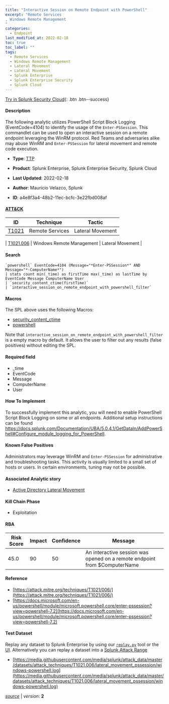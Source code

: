 ```yaml
---
title: "Interactive Session on Remote Endpoint with PowerShell"
excerpt: "Remote Services
, Windows Remote Management
"
categories:
  - Endpoint
last_modified_at: 2022-02-18
toc: true
toc_label: ""
tags:
  - Remote Services
  - Windows Remote Management
  - Lateral Movement
  - Lateral Movement
  - Splunk Enterprise
  - Splunk Enterprise Security
  - Splunk Cloud
---
```




[Try in Splunk Security Cloud](https://www.splunk.com/en_splunk_app_enrichmentus/cyber-security.html){: .btn .btn--success}

#### Description

The following analytic utilizes PowerShell Script Block Logging (EventCode=4104) to identify the usage of the `Enter-PSSession`. This commandlet can be used to open an interactive session on a remote endpoint leveraging the WinRM protocol. Red Teams and adversaries alike may abuse WinRM and `Enter-PSSession` for lateral movement and remote code execution.

- **Type**: [TTP](https://github.com/splunk/security_content/wiki/object-Analytic-Types)
- **Product**: Splunk Enterprise, Splunk Enterprise Security, Splunk Cloud


- **Last Updated**: 2022-02-18
- **Author**: Mauricio Velazco, Splunk
- **ID**: a4e8f3a4-48b2-11ec-bcfc-3e22fbd008af


#### [ATT&CK](https://attack.mitre.org/)

| ID             | Technique        |  Tactic             |
| -------------- | ---------------- |-------------------- |
| [T1021](https://attack.mitre.org/techniques/T1021/) | Remote Services | Lateral Movement |

| [T1021.006](https://attack.mitre.org/techniques/T1021/006/) | Windows Remote Management | Lateral Movement |

#### Search

```
`powershell` EventCode=4104 (Message="*Enter-PSSession*" AND Message="*-ComputerName*") 
| stats count min(_time) as firstTime max(_time) as lastTime by EventCode Message ComputerName User 
| `security_content_ctime(firstTime)` 
| `interactive_session_on_remote_endpoint_with_powershell_filter`
```

#### Macros
The SPL above uses the following Macros:
* [security_content_ctime](https://github.com/splunk/security_content/blob/develop/macros/security_content_ctime.yml)
* [powershell](https://github.com/splunk/security_content/blob/develop/macros/powershell.yml)

Note that `interactive_session_on_remote_endpoint_with_powershell_filter` is a empty macro by default. It allows the user to filter out any results (false positives) without editing the SPL.

#### Required field
* _time
* EventCode
* Message
* ComputerName
* User


#### How To Implement
To successfully implement this analytic, you will need to enable PowerShell Script Block Logging on some or all endpoints. Additional setup instructions can be found https://docs.splunk.com/Documentation/UBA/5.0.4.1/GetDataIn/AddPowerShell#Configure_module_logging_for_PowerShell.

#### Known False Positives
Administrators may leverage WinRM and `Enter-PSSession` for administrative and troubleshooting tasks. This activity is usually limited to a small set of hosts or users. In certain environments, tuning may not be possible.

#### Associated Analytic story
* [Active Directory Lateral Movement](/stories/active_directory_lateral_movement)


#### Kill Chain Phase
* Exploitation



#### RBA

| Risk Score  | Impact      | Confidence   | Message      |
| ----------- | ----------- |--------------|--------------|
| 45.0 | 90 | 50 | An interactive session was opened on a remote endpoint from $ComputerName |




#### Reference

* [https://attack.mitre.org/techniques/T1021/006/](https://attack.mitre.org/techniques/T1021/006/)
* [https://docs.microsoft.com/en-us/powershell/module/microsoft.powershell.core/enter-pssession?view=powershell-7.2](https://docs.microsoft.com/en-us/powershell/module/microsoft.powershell.core/enter-pssession?view=powershell-7.2)



#### Test Dataset
Replay any dataset to Splunk Enterprise by using our [`replay.py`](https://github.com/splunk/attack_data#using-replaypy) tool or the [UI](https://github.com/splunk/attack_data#using-ui).
Alternatively you can replay a dataset into a [Splunk Attack Range](https://github.com/splunk/attack_range#replay-dumps-into-attack-range-splunk-server)


* [https://media.githubusercontent.com/media/splunk/attack_data/master/datasets/attack_techniques/T1021.006/lateral_movement_pssession/windows-powershell.log](https://media.githubusercontent.com/media/splunk/attack_data/master/datasets/attack_techniques/T1021.006/lateral_movement_pssession/windows-powershell.log)



[*source*](https://github.com/splunk/security_content/tree/develop/detections/endpoint/interactive_session_on_remote_endpoint_with_powershell.yml) \| *version*: **2**